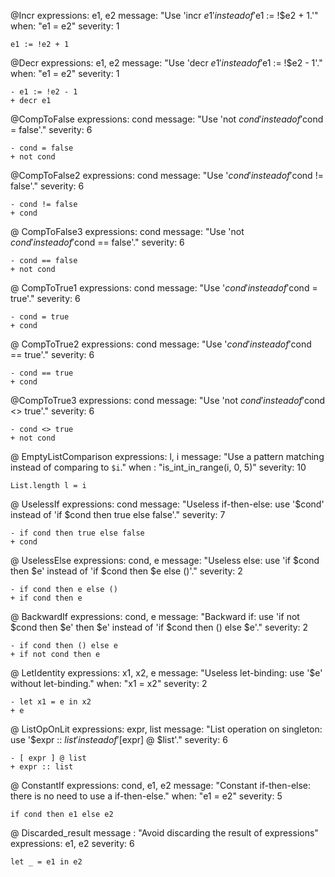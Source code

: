 @Incr
expressions: e1, e2
message: "Use 'incr $e1' instead of '$e1 := !$e2 + 1.'"
when: "e1 = e2"
severity: 1
```
e1 := !e2 + 1
```

@Decr
expressions: e1, e2
message:  "Use 'decr $e1' instead of '$e1 := !$e2 - 1'."
when: "e1 = e2"
severity: 1
```
- e1 := !e2 - 1
+ decr e1
```
@CompToFalse
expressions: cond
message: "Use 'not $cond' instead of '$cond = false'."
severity: 6
```
- cond = false
+ not cond
```

@CompToFalse2
expressions: cond
message: "Use '$cond' instead of '$cond != false'."
severity: 6
```
- cond != false
+ cond
```

@ CompToFalse3
expressions: cond
message: "Use 'not $cond' instead of '$cond == false'."
severity: 6
```
- cond == false
+ not cond
```

@ CompToTrue1
expressions: cond
message: "Use '$cond' instead of '$cond = true'."
severity: 6
```
- cond = true
+ cond
```

@ CompToTrue2
expressions: cond
message: "Use '$cond' instead of '$cond == true'."
severity: 6
```
- cond == true
+ cond
```

@CompToTrue3
expressions: cond
message: "Use 'not $cond' instead of '$cond <> true'."
severity: 6
```
- cond <> true
+ not cond
```

@ EmptyListComparison
expressions: l, i
message: "Use a pattern matching instead of comparing to `$i`."
when : "is_int_in_range(i, 0, 5)"
severity: 10
```
List.length l = i
```

@ UselessIf
expressions: cond
message: "Useless if-then-else: use '$cond' instead of 'if $cond then true else false'."
severity: 7
```
- if cond then true else false
+ cond
```

@ UselessElse
expressions: cond, e
message: "Useless else: use 'if $cond then $e' instead of 'if $cond then $e else ()'."
severity: 2
```
- if cond then e else ()
+ if cond then e
```

@ BackwardIf
expressions: cond, e
message: "Backward if: use 'if not $cond then $e' then $e' instead of 'if $cond then () else $e'."
severity: 2
```
- if cond then () else e
+ if not cond then e
```

@ LetIdentity
expressions: x1, x2, e
message: "Useless let-binding: use '$e' without let-binding."
when: "x1 = x2"
severity: 2
```
- let x1 = e in x2
+ e
```

@ ListOpOnLit
expressions: expr, list
message: "List operation on singleton: use '$expr :: $list' instead of '[$expr] @ $list'."
severity: 6
```
- [ expr ] @ list
+ expr :: list
```

@ ConstantIf
expressions: cond, e1, e2
message: "Constant if-then-else: there is no need to use a if-then-else."
when: "e1 = e2"
severity: 5
```
if cond then e1 else e2
```

@ Discarded_result
message : "Avoid discarding the result of expressions"
expressions: e1, e2
severity: 6
```
let _ = e1 in e2
```

